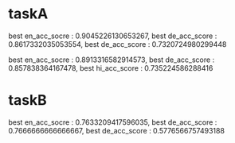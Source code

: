 # taskA
best en_acc_socre : 0.9045226130653267, best de_acc_score : 0.8617332035053554, best de_acc_score : 0.7320724980299448

best en_acc_socre : 0.8913316582914573, best de_acc_score : 0.857838364167478, best hi_acc_score : 0.735224586288416

# taskB
best en_acc_socre : 0.7633209417596035, best de_acc_score : 0.7666666666666667, best de_acc_score : 0.5776566757493188